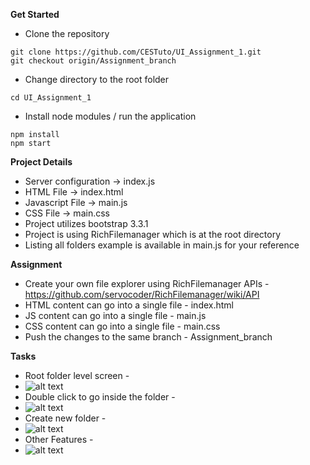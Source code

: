 **Get Started**
* Clone the repository
```
git clone https://github.com/CESTuto/UI_Assignment_1.git
git checkout origin/Assignment_branch
```
* Change directory to the root folder
```
cd UI_Assignment_1
```
* Install node modules / run the application
```
npm install
npm start
```

**Project Details**

* Server configuration -> index.js
* HTML File -> index.html
* Javascript File -> main.js
* CSS File -> main.css
* Project utilizes bootstrap 3.3.1
* Project is using RichFilemanager which is at the root directory
* Listing all folders example is available in main.js for your reference

**Assignment**

* Create your own file explorer using RichFilemanager APIs - https://github.com/servocoder/RichFilemanager/wiki/API
* HTML content can go into a single file - index.html
* JS content can go into a single file - main.js
* CSS content can go into a single file - main.css
* Push the changes to the same branch - Assignment_branch

**Tasks**
* Root folder level screen -
* ![alt text](https://raw.github.com/CESTuto/UI_Assignment_1/Assignment_branch/screenshots/list_all_folders.PNG)
* Double click to go inside the folder -
* ![alt text](https://raw.github.com/CESTuto/UI_Assignment_1/Assignment_branch/screenshots/show_folder_content.PNG)
* Create new folder -
* ![alt text](https://raw.github.com/CESTuto/UI_Assignment_1/Assignment_branch/screenshots/create_new_folder.PNG)
* Other Features -
* ![alt text](https://raw.github.com/CESTuto/UI_Assignment_1/Assignment_branch/screenshots/other_features.PNG)
